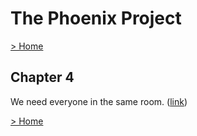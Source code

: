 # The Phoenix Project

[> Home](../README.md)
## Chapter 4



We need everyone in the same room. ([link](https://learning.oreilly.com/library/view/-/9781457191350/07-ch4.xhtml#b7c29d3f-4019-4dd3-9fea-97805fb1d81f))

[> Home](../README.md)